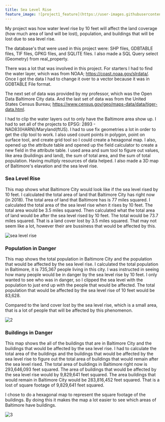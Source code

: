 ```yaml
---
title: Sea Level Rise
feature_image: ![project1_feature](https://user-images.githubusercontent.com/42807705/50262822-0cdf5a80-03e1-11e9-8387-ebdebf15aa2b.jpg)
---
```

<!--This is the first row of projects -->


My project was how water level rise by 10 feet will affect the land coverage (how much
area of land will be lost), population, and buildings that will be lost due to sea level rise.

The database's that were used in this project were:
SHP files, GDBTABLE files, TIF files, GPKG files, and SQLITE files. 
I also made a SQL Query select (Geometry) from real_property.

There was a lot that was involved in this project. For starters I
had to find the water layer, which was from NOAA; https://coast.noaa.gov/slrdata/.
Once I got the data I had to change it over to a vector because it was
in GDBTABLE File format.

The next set of data was provided by my professor, which was the Open
Data Baltimore City data. And the last set of data was from the United States
Census Bureau; https://www.census.gov/geo/maps-data/data/tiger-data.html.

I had to clip the water layers out to only have the Baltimore area show up.
I had to set all of the projects to EPSG: 2893 - NAD83(HARN)/Maryland(ftUS).
I had to use fix geometries a lot in order to get the clip tool to work.
I also used count points in polygon, point on surface tool, and create grid tool
so I could create a hexagonal map. I also, opened up the attribute table and
opened up the field calculator to create a new field in the attribute table.
I used area and sum tool to figure out values, like area (buildings and land), the sum of total area, and
the sum of total population. Having multiply resources of data helped. I also made a 3D map of Baltimore's
elavation and the sea level rise.

### Sea Level Rise

This map shows what Baltimore City would look like if the sea level rised by 10 feet.
I calculated the total area of land that Baltimore City has right now (in 2018). The total
area of land that Baltimore has is 77 miles squared. I calculated the total area of the sea
level rise when it rises by 10 feet. The total area would be 3.5 miles squared. Then calculated
what the total area of land would be after the sea level rised by 10 feet. The total would be 73.7 miles squared.
That is a land cover lost by 3.5 miles squared. That may not seem like a lot, however their are bussiness that would
be affected by this.

![sea level rise](https://user-images.githubusercontent.com/42807705/49679447-5cc13780-fa59-11e8-9e95-21b85ab2c804.png)

### Population in Danger

This map shows the total population in Baltimore City and the population that would be affected by the sea level rise.
I calculated the total population in Baltimore, it is 735,367 people living in this city. I was instructed in seeing
how many people would be in danger by the sea level rise by 10 feet. I only wanted to see who was in danger, so
I clipped the sea level with the population to just end up with the people that would be affected. The total population
that would be affected by the sea level rise of 10 feet would be 83,628.

Compared to the land cover lost by the sea level rise, which is a small area, that is a lot of people that will be
affected by this phenomenon.

![2](https://user-images.githubusercontent.com/42807705/49528930-f8e51600-f882-11e8-97c0-bf1e044959b1.PNG)

### Buildings in Danger

This map shows the all of the buildings that are in Baltimore City and the buildings that would be affected by the
sea level rise. I had to calculate the total area of the buildings and the buildings that would be affected by the
sea level rise to figure out the total area of buildings that would remain after the sea level rised. The total area
of buildings in Baltimore right now is 293,646,093 feet squared. The area of buildings that would be affected by the
sea level rise would by 9,829,641 feet squared. The area buildings that would remain in Baltimore City would be
283,816,452 feet squared. That is a lost of square footage of 9,829,641 feet squared.

I chose to do a hexagonal map to represent the square footage of the buildings. By doing this it makes the map
a lot easier to see which areas of Baltimore have buildings.

![3](https://user-images.githubusercontent.com/42807705/49528932-f8e51600-f882-11e8-900b-aa15e56587e5.PNG)
